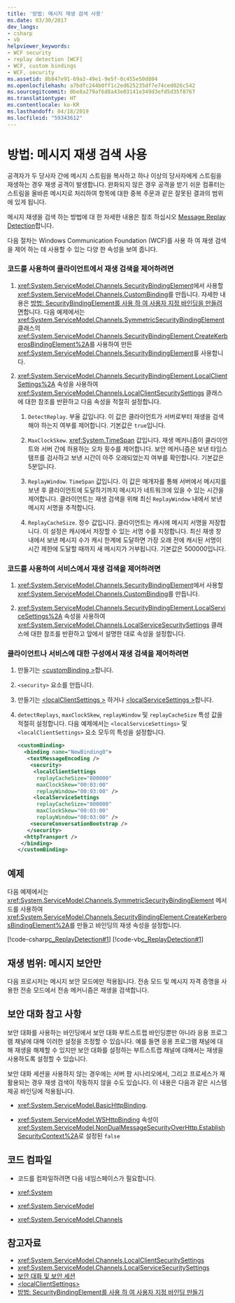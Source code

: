 ```yaml
---
title: '방법: 메시지 재생 검색 사용'
ms.date: 03/30/2017
dev_langs:
- csharp
- vb
helpviewer_keywords:
- WCF security
- replay detection [WCF]
- WCF, custom bindings
- WCF, security
ms.assetid: 8b847e91-69a3-49e1-9e5f-0c455e50d804
ms.openlocfilehash: a7bdfc244b0ff1c2ed625235df7e74ced026c542
ms.sourcegitcommit: 0be8a279af6d8a43e03141e349d3efd5d35f8767
ms.translationtype: HT
ms.contentlocale: ko-KR
ms.lasthandoff: 04/18/2019
ms.locfileid: "59343612"
---
```

# <a name="how-to-enable-message-replay-detection"></a>방법: 메시지 재생 검색 사용
공격자가 두 당사자 간에 메시지 스트림을 복사하고 하나 이상의 당사자에게 스트림을 재생하는 경우 재생 공격이 발생합니다. 완화되지 않은 경우 공격을 받기 쉬운 컴퓨터는 스트림을 올바른 메시지로 처리하여 항목에 대한 중복 주문과 같은 잘못된 결과의 범위에 있게 됩니다.  
  
 메시지 재생을 검색 하는 방법에 대 한 자세한 내용은 참조 하십시오 [Message Replay Detection](https://go.microsoft.com/fwlink/?LinkId=88536)합니다.  
  
 다음 절차는 Windows Communication Foundation (WCF)를 사용 하 여 재생 검색을 제어 하는 데 사용할 수 있는 다양 한 속성을 보여 줍니다.  
  
### <a name="to-control-replay-detection-on-the-client-using-code"></a>코드를 사용하여 클라이언트에서 재생 검색을 제어하려면  
  
1. <xref:System.ServiceModel.Channels.SecurityBindingElement>에서 사용할 <xref:System.ServiceModel.Channels.CustomBinding>를 만듭니다. 자세한 내용은 [방법: SecurityBindingElement를 사용 하 여 사용자 지정 바인딩을 만들려면](../../../../docs/framework/wcf/feature-details/how-to-create-a-custom-binding-using-the-securitybindingelement.md)합니다. 다음 예제에서는 <xref:System.ServiceModel.Channels.SymmetricSecurityBindingElement> 클래스의 <xref:System.ServiceModel.Channels.SecurityBindingElement.CreateKerberosBindingElement%2A>를 사용하여 만든 <xref:System.ServiceModel.Channels.SecurityBindingElement>를 사용합니다.  
  
2. <xref:System.ServiceModel.Channels.SecurityBindingElement.LocalClientSettings%2A> 속성을 사용하여 <xref:System.ServiceModel.Channels.LocalClientSecuritySettings> 클래스에 대한 참조를 반환하고 다음 속성을 적절히 설정합니다.  
  
    1.  `DetectReplay`. 부울 값입니다. 이 값은 클라이언트가 서버로부터 재생을 검색해야 하는지 여부를 제어합니다. 기본값은 `true`입니다.  
  
    2.  `MaxClockSkew`. <xref:System.TimeSpan> 값입니다. 재생 메커니즘이 클라이언트와 서버 간에 허용하는 오차 횟수를 제어합니다. 보안 메커니즘은 보낸 타임스탬프를 검사하고 보낸 시간이 아주 오래되었는지 여부를 확인합니다. 기본값은 5분입니다.  
  
    3.  `ReplayWindow`. `TimeSpan` 값입니다. 이 값은 매개자를 통해 서버에서 메시지를 보낸 후 클라이언트에 도달하기까지 메시지가 네트워크에 있을 수 있는 시간을 제어합니다. 클라이언트는 재생 검색을 위해 최신 `ReplayWindow` 내에서 보낸 메시지 서명을 추적합니다.  
  
    4.  `ReplayCacheSize`. 정수 값입니다. 클라이언트는 캐시에 메시지 서명을 저장합니다. 이 설정은 캐시에서 저장할 수 있는 서명 수를 지정합니다. 최신 재생 창 내에서 보낸 메시지 수가 캐시 한계에 도달하면 가장 오래 전에 캐시된 서명이 시간 제한에 도달할 때까지 새 메시지가 거부됩니다. 기본값은 500000입니다.  
  
### <a name="to-control-replay-detection-on-the-service-using-code"></a>코드를 사용하여 서비스에서 재생 검색을 제어하려면  
  
1. <xref:System.ServiceModel.Channels.SecurityBindingElement>에서 사용할 <xref:System.ServiceModel.Channels.CustomBinding>를 만듭니다.  
  
2. <xref:System.ServiceModel.Channels.SecurityBindingElement.LocalServiceSettings%2A> 속성을 사용하여 <xref:System.ServiceModel.Channels.LocalServiceSecuritySettings> 클래스에 대한 참조를 반환하고 앞에서 설명한 대로 속성을 설정합니다.  
  
### <a name="to-control-replay-detection-in-configuration-for-the-client-or-service"></a>클라이언트나 서비스에 대한 구성에서 재생 검색을 제어하려면  
  
1. 만들기는 [ \<customBinding >](../../../../docs/framework/configure-apps/file-schema/wcf/custombinding.md)합니다.  
  
2. `<security>` 요소를 만듭니다.  
  
3. 만들기는 [ \<localClientSettings >](../../../../docs/framework/configure-apps/file-schema/wcf/localclientsettings-element.md) 하거나 [ \<localServiceSettings >](../../../../docs/framework/configure-apps/file-schema/wcf/localservicesettings-element.md)합니다.  
  
4. `detectReplays`, `maxClockSkew`, `replayWindow` 및 `replayCacheSize` 특성 값을 적절히 설정합니다. 다음 예제에서는 `<localServiceSettings>` 및`<localClientSettings>` 요소 모두의 특성을 설정합니다.  
  
    ```xml  
    <customBinding>  
      <binding name="NewBinding0">  
       <textMessageEncoding />  
        <security>  
         <localClientSettings   
          replayCacheSize="800000"   
          maxClockSkew="00:03:00"  
          replayWindow="00:03:00" />  
         <localServiceSettings   
          replayCacheSize="800000"   
          maxClockSkew="00:03:00"  
          replayWindow="00:03:00" />  
        <secureConversationBootstrap />  
       </security>  
      <httpTransport />  
     </binding>  
    </customBinding>  
    ```  
  
## <a name="example"></a>예제  
 다음 예제에서는 <xref:System.ServiceModel.Channels.SymmetricSecurityBindingElement> 메서드를 사용하여 <xref:System.ServiceModel.Channels.SecurityBindingElement.CreateKerberosBindingElement%2A>를 만들고 바인딩의 재생 속성을 설정합니다.  
  
 [!code-csharp[c_ReplayDetection#1](../../../../samples/snippets/csharp/VS_Snippets_CFX/c_replaydetection/cs/source.cs#1)]
 [!code-vb[c_ReplayDetection#1](../../../../samples/snippets/visualbasic/VS_Snippets_CFX/c_replaydetection/vb/source.vb#1)]  
  
## <a name="scope-of-replay-message-security-only"></a>재생 범위: 메시지 보안만  
 다음 프로시저는 메시지 보안 모드에만 적용됩니다. 전송 모드 및 메시지 자격 증명을 사용한 전송 모드에서 전송 메커니즘은 재생을 검색합니다.  
  
## <a name="secure-conversation-notes"></a>보안 대화 참고 사항  
 보안 대화를 사용하는 바인딩에서 보안 대화 부트스트랩 바인딩뿐만 아니라 응용 프로그램 채널에 대해 이러한 설정을 조정할 수 있습니다. 예를 들면 응용 프로그램 채널에 대해 재생을 해제할 수 있지만 보안 대화를 설정하는 부트스트랩 채널에 대해서는 재생을 사용하도록 설정할 수 있습니다.  
  
 보안 대화 세션을 사용하지 않는 경우에는 서버 팜 시나리오에서, 그리고 프로세스가 재활용되는 경우 재생 검색이 작동하지 않을 수도 있습니다. 이 내용은 다음과 같은 시스템 제공 바인딩에 적용됩니다.  
  
-   <xref:System.ServiceModel.BasicHttpBinding>.  
  
-   <xref:System.ServiceModel.WSHttpBinding> 속성이 <xref:System.ServiceModel.NonDualMessageSecurityOverHttp.EstablishSecurityContext%2A>로 설정된 `false`  
  
## <a name="compiling-the-code"></a>코드 컴파일  
  
-   코드를 컴파일하려면 다음 네임스페이스가 필요합니다.  
  
-   <xref:System>  
  
-   <xref:System.ServiceModel>  
  
-   <xref:System.ServiceModel.Channels>  
  
## <a name="see-also"></a>참고자료

- <xref:System.ServiceModel.Channels.LocalClientSecuritySettings>
- <xref:System.ServiceModel.Channels.LocalServiceSecuritySettings>
- [보안 대화 및 보안 세션](../../../../docs/framework/wcf/feature-details/secure-conversations-and-secure-sessions.md)
- [\<localClientSettings>](../../../../docs/framework/configure-apps/file-schema/wcf/localclientsettings-element.md)
- [방법: SecurityBindingElement를 사용 하 여 사용자 지정 바인딩 만들기](../../../../docs/framework/wcf/feature-details/how-to-create-a-custom-binding-using-the-securitybindingelement.md)

